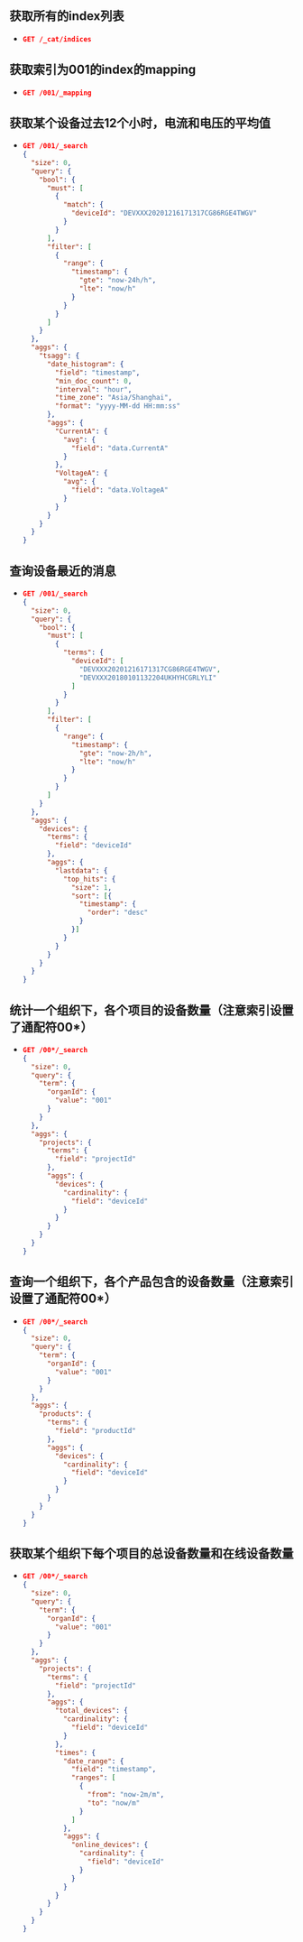 ## 获取所有的index列表

* ```json
  GET /_cat/indices
  ```

##  获取索引为001的index的mapping

* ```json
  GET /001/_mapping
  ```

## 获取某个设备过去12个小时，电流和电压的平均值

* ```json
  GET /001/_search
  {
    "size": 0,
    "query": {
      "bool": {
        "must": [
          {
            "match": {
              "deviceId": "DEVXXX20201216171317CG86RGE4TWGV"
            }
          }
        ],
        "filter": [
          {
            "range": {
              "timestamp": {
                "gte": "now-24h/h",
                "lte": "now/h"
              }
            }
          }
        ]
      }
    }, 
    "aggs": {
      "tsagg": {
        "date_histogram": {
          "field": "timestamp",
          "min_doc_count": 0, 
          "interval": "hour",
          "time_zone": "Asia/Shanghai", 
          "format": "yyyy-MM-dd HH:mm:ss"
        },
        "aggs": {
          "CurrentA": {
            "avg": {
              "field": "data.CurrentA"
            }
          },
          "VoltageA": {
            "avg": {
              "field": "data.VoltageA"
            }
          }
        }
      }
    }
  }
  ```

## 查询设备最近的消息

* ```json
  GET /001/_search
  {
    "size": 0, 
    "query": {
      "bool": {
        "must": [
          {
            "terms": {
              "deviceId": [
                "DEVXXX20201216171317CG86RGE4TWGV",
                "DEVXXX20180101132204UKHYHCGRLYLI"
              ]
            }
          }
        ],
        "filter": [
          {
            "range": {
              "timestamp": {
                "gte": "now-2h/h",
                "lte": "now/h"
              }
            }
          }
        ]
      }
    },
    "aggs": {
      "devices": {
        "terms": {
          "field": "deviceId"
        },
        "aggs": {
          "lastdata": {
            "top_hits": {
              "size": 1,
              "sort": [{
                "timestamp": {
                  "order": "desc"
                }
              }]
            }
          }
        }
      }
    }
  }
  ```

## 统计一个组织下，各个项目的设备数量（注意索引设置了通配符00*）

* ```json
  GET /00*/_search
  {
    "size": 0, 
    "query": {
      "term": {
        "organId": {
          "value": "001"
        }
      }
    },
    "aggs": {
      "projects": {
        "terms": {
          "field": "projectId"
        },
        "aggs": {
          "devices": {
            "cardinality": {
              "field": "deviceId"
            }
          }
        }
      }
    }
  }
  ```

## 查询一个组织下，各个产品包含的设备数量（注意索引设置了通配符00*）

* ```json
  GET /00*/_search
  {
    "size": 0, 
    "query": {
      "term": {
        "organId": {
          "value": "001"
        }
      }
    },
    "aggs": {
      "products": {
        "terms": {
          "field": "productId"
        },
        "aggs": {
          "devices": {
            "cardinality": {
              "field": "deviceId"
            }
          }
        }
      }
    }
  }
  ```

## 获取某个组织下每个项目的总设备数量和在线设备数量

* ```json
  GET /00*/_search
  {
    "size": 0, 
    "query": {
      "term": {
        "organId": {
          "value": "001"
        }
      }
    },
    "aggs": {
      "projects": {
        "terms": {
          "field": "projectId"
        },
        "aggs": {
          "total_devices": {
            "cardinality": {
              "field": "deviceId"
            }
          },
          "times": {
            "date_range": {
              "field": "timestamp",
              "ranges": [
                {
                  "from": "now-2m/m",
                  "to": "now/m"
                }
              ]
            },
            "aggs": {
              "online_devices": {
                "cardinality": {
                  "field": "deviceId"
                }
              }
            }
          }
        }
      }
    }
  }
  ```
